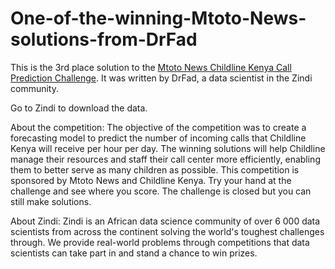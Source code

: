 # One-of-the-winning-Mtoto-News-solutions-from-DrFad
This is the 3rd place solution to the [Mtoto News Childline Kenya Call Prediction Challenge](https://zindi.africa/competitions/mtoto-news-childline-kenya-call-volume-prediction-challenge). It was written by DrFad, a data scientist in the Zindi community.

Go to Zindi to download the data. 

About the competition:
The objective of the competition was to create a forecasting model to predict the number of incoming calls that Childline Kenya will receive per hour per day.
The winning solutions will help Childline manage their resources and staff their call center more efficiently, enabling them to better serve as many children as possible.
This competition is sponsored by Mtoto News and Childline Kenya.
Try your hand at the challenge and see where you score. The challenge is closed but you can still make solutions.

About Zindi:
Zindi is an African data science community of over 6 000 data scientists from across the continent solving the world's toughest challenges through. We provide real-world problems through competitions that data scientists can take part in and stand a chance to win prizes.
